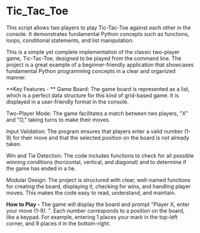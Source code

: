 # Tic_Tac_Toe
This script allows two players to play Tic-Tac-Toe against each other in the console. It demonstrates fundamental Python concepts such as functions, loops, conditional statements, and list manipulation.


This is a simple yet complete implementation of the classic two-player game, Tic-Tac-Toe, designed to be played from the command line. The project is a great example of a beginner-friendly application that showcases fundamental Python programming concepts in a clear and organized manner.

**Key Features - **
Game Board: The game board is represented as a list, which is a perfect data structure for this kind of grid-based game. It is displayed in a user-friendly format in the console.

Two-Player Mode: The game facilitates a match between two players, "X" and "O," taking turns to make their moves.

Input Validation: The program ensures that players enter a valid number (1-9) for their move and that the selected position on the board is not already taken.

Win and Tie Detection: The code includes functions to check for all possible winning conditions (horizontal, vertical, and diagonal) and to determine if the game has ended in a tie.

Modular Design: The project is structured with clear, well-named functions for creating the board, displaying it, checking for wins, and handling player moves. This makes the code easy to read, understand, and maintain.


**How to Play -**
The game will display the board and prompt "Player X, enter your move (1-9): ". Each number corresponds to a position on the board, like a keypad. For example, entering 1 places your mark in the top-left corner, and 9 places it in the bottom-right.
